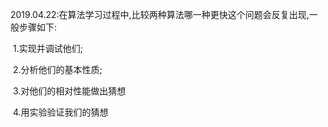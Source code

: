 2019.04.22:在算法学习过程中,比较两种算法哪一种更快这个问题会反复出现,一般步骤如下:

​                   1.实现并调试他们;

​                    2.分析他们的基本性质;

​                    3.对他们的相对性能做出猜想

​		     4.用实验验证我们的猜想



